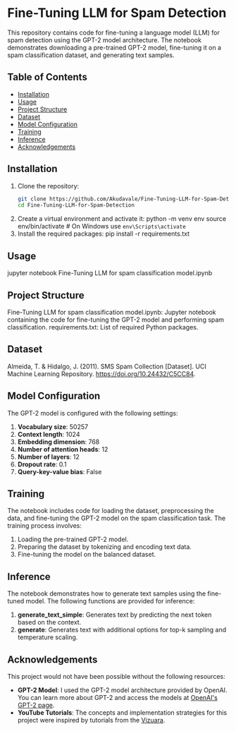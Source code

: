 # Fine-Tuning LLM for Spam Detection

This repository contains code for fine-tuning a language model (LLM) for spam detection using the GPT-2 model architecture. The notebook demonstrates downloading a pre-trained GPT-2 model, fine-tuning it on a spam classification dataset, and generating text samples.

## Table of Contents

- [Installation](#installation)
- [Usage](#usage)
- [Project Structure](#project-structure)
- [Dataset](#dataset)
- [Model Configuration](#model-configuration)
- [Training](#training)
- [Inference](#inference)
- [Acknowledgements](#Acknowledgements)

## Installation

1. Clone the repository:
   ```sh
   git clone https://github.com/Akudavale/Fine-Tuning-LLM-for-Spam-Detection.git
   cd Fine-Tuning-LLM-for-Spam-Detection
2. Create a virtual environment and activate it:
   python -m venv env
source env/bin/activate  # On Windows use `env\Scripts\activate`
3. Install the required packages:
  pip install -r requirements.txt

## Usage
jupyter notebook Fine-Tuning LLM for spam classification model.ipynb

## Project Structure
Fine-Tuning LLM for spam classification model.ipynb: Jupyter notebook containing the code for fine-tuning the GPT-2 model and performing spam classification.
requirements.txt: List of required Python packages.

## Dataset
Almeida, T. & Hidalgo, J. (2011). SMS Spam Collection [Dataset]. UCI Machine Learning Repository. https://doi.org/10.24432/C5CC84.

## Model Configuration
The GPT-2 model is configured with the following settings:

1. **Vocabulary size**: 50257
2. **Context length**: 1024
3. **Embedding dimension**: 768
4. **Number of attention heads**: 12
5. **Number of layers**: 12
6. **Dropout rate**: 0.1
7. **Query-key-value bias**: False

## Training
The notebook includes code for loading the dataset, preprocessing the data, and fine-tuning the GPT-2 model on the spam classification task. The training process involves:

1. Loading the pre-trained GPT-2 model.
2. Preparing the dataset by tokenizing and encoding text data.
3. Fine-tuning the model on the balanced dataset.

## Inference
The notebook demonstrates how to generate text samples using the fine-tuned model. The following functions are provided for inference:
1. **generate_text_simple**: Generates text by predicting the next token based on the context.
2. **generate**: Generates text with additional options for top-k sampling and temperature scaling.

## Acknowledgements 

This project would not have been possible without the following resources:
- **GPT-2 Model**: I used the GPT-2 model architecture provided by OpenAI. You can learn more about GPT-2 and access the models at [OpenAI's GPT-2 page](https://openai.com/research/gpt-2).
- **YouTube Tutorials**: The concepts and implementation strategies for this project were inspired by tutorials from the [Vizuara](https://www.youtube.com/@vizuara).

